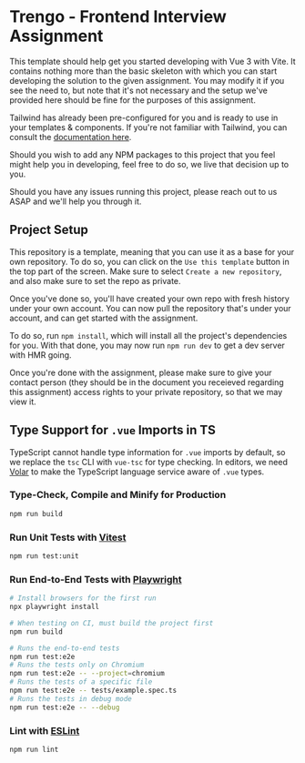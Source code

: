# Trengo - Frontend Interview Assignment

This template should help get you started developing with Vue 3 with Vite. It contains nothing more than the basic skeleton with which you can start developing the solution to the given assignment. You may modify it if you see the need to, but note that it's not necessary and the setup we've provided here should be fine for the purposes of this assignment.

Tailwind has already been pre-configured for you and is ready to use in your templates & components. If you're not familiar with Tailwind, you can consult the [documentation here](https://tailwindcss.com/docs/installation).

Should you wish to add any NPM packages to this project that you feel might help you in developing, feel free to do so, we live that decision up to you.

Should you have any issues running this project, please reach out to us ASAP and we'll help you through it.

## Project Setup

This repository is a template, meaning that you can use it as a base for your own repository. To do so, you can click on the `Use this template` button in the top part of the screen. Make sure to select `Create a new repository`, and also make sure to set the repo as private.

Once you've done so, you'll have created your own repo with fresh history under your own account. You can now pull the repository that's under your account, and can get started with the assignment.

To do so, run `npm install`, which will install all the project's dependencies for you. With that done, you may now run `npm run dev` to get a dev server with HMR going.

Once you're done with the assignment, please make sure to give your contact person (they should be in the document you receieved regarding this assignment) access rights to your private repository, so that we may view it.

## Type Support for `.vue` Imports in TS

TypeScript cannot handle type information for `.vue` imports by default, so we replace the `tsc` CLI with `vue-tsc` for type checking. In editors, we need [Volar](https://marketplace.visualstudio.com/items?itemName=Vue.volar) to make the TypeScript language service aware of `.vue` types.

### Type-Check, Compile and Minify for Production

```sh
npm run build
```

### Run Unit Tests with [Vitest](https://vitest.dev/)

```sh
npm run test:unit
```

### Run End-to-End Tests with [Playwright](https://playwright.dev)

```sh
# Install browsers for the first run
npx playwright install

# When testing on CI, must build the project first
npm run build

# Runs the end-to-end tests
npm run test:e2e
# Runs the tests only on Chromium
npm run test:e2e -- --project=chromium
# Runs the tests of a specific file
npm run test:e2e -- tests/example.spec.ts
# Runs the tests in debug mode
npm run test:e2e -- --debug
```

### Lint with [ESLint](https://eslint.org/)

```sh
npm run lint
```
